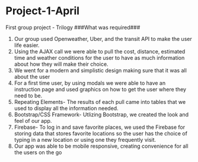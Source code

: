 # Project-1-April
First group project - Trilogy
###What was required###

1. Our group used Openweather, Uber, and the transit API to make the user life easier. 
2. Using the AJAX call we were able to pull the cost, distance, estimated time and weather conditions for the user to have as much information about how they will make their choice.
3. We went for a modern and simplistic design making sure that it was all about the user 
4. For a first time user, by using modals we were able to have an instruction page and used graphics on how to get the user where they need to be.
5. Repeating Elements- The results of each pull came into tables that we used to display all the information needed. 
6. Bootstrap/CSS Framework- Utlizing Bootstrap, we created the look and feel of our app.
7. Firebase- To log in and save favorite places, we used the Firebase for storing data that stores favorite locations so the user has the choice of typing in a new location or using one they frequently visit. 
8. Our app was able to be mobile responsive, creating convenience for all the users on the go 
